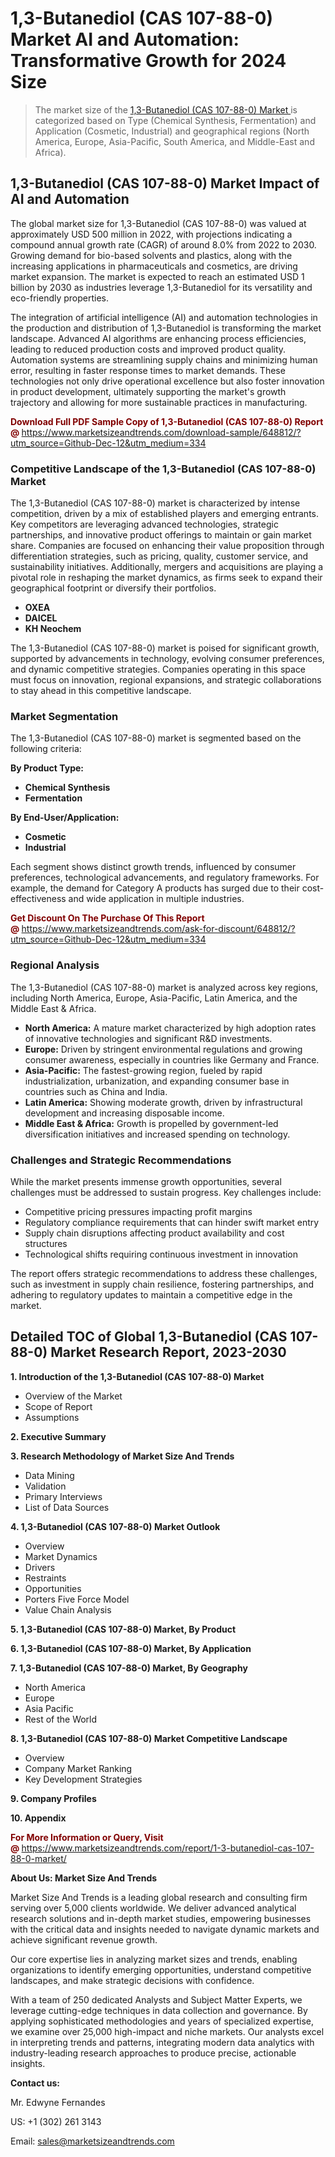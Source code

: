 <H1>1,3-Butanediol (CAS 107-88-0) Market AI and Automation: Transformative Growth for 2024 Size</H1><blockquote><p>The market size of the <a href="https://www.marketsizeandtrends.com/download-sample/648812/?utm_source=Github-Dec-12&amp;utm_medium=334" target="_blank">1,3-Butanediol (CAS 107-88-0) Market </a>is categorized based on Type (Chemical Synthesis, Fermentation) and Application (Cosmetic, Industrial) and geographical regions (North America, Europe, Asia-Pacific, South America, and Middle-East and Africa).</p></blockquote><p><h2>1,3-Butanediol (CAS 107-88-0) Market Impact of AI and Automation</h2><p>The global market size for 1,3-Butanediol (CAS 107-88-0) was valued at approximately USD 500 million in 2022, with projections indicating a compound annual growth rate (CAGR) of around 8.0% from 2022 to 2030. Growing demand for bio-based solvents and plastics, along with the increasing applications in pharmaceuticals and cosmetics, are driving market expansion. The market is expected to reach an estimated USD 1 billion by 2030 as industries leverage 1,3-Butanediol for its versatility and eco-friendly properties.</p><p>The integration of artificial intelligence (AI) and automation technologies in the production and distribution of 1,3-Butanediol is transforming the market landscape. Advanced AI algorithms are enhancing process efficiencies, leading to reduced production costs and improved product quality. Automation systems are streamlining supply chains and minimizing human error, resulting in faster response times to market demands. These technologies not only drive operational excellence but also foster innovation in product development, ultimately supporting the market's growth trajectory and allowing for more sustainable practices in manufacturing.</p></p><p><strong><span style="color: #800000;">Download Full PDF Sample Copy of 1,3-Butanediol (CAS 107-88-0) Report @</span>&nbsp;</strong><a href="https://www.marketsizeandtrends.com/download-sample/648812/?utm_source=Github-Dec-12&amp;utm_medium=334">https://www.marketsizeandtrends.com/download-sample/648812/?utm_source=Github-Dec-12&amp;utm_medium=334</a></p><h3>Competitive Landscape of the 1,3-Butanediol (CAS 107-88-0) Market</h3><p>The 1,3-Butanediol (CAS 107-88-0) market is characterized by intense competition, driven by a mix of established players and emerging entrants. Key competitors are leveraging advanced technologies, strategic partnerships, and innovative product offerings to maintain or gain market share. Companies are focused on enhancing their value proposition through differentiation strategies, such as pricing, quality, customer service, and sustainability initiatives. Additionally, mergers and acquisitions are playing a pivotal role in reshaping the market dynamics, as firms seek to expand their geographical footprint or diversify their portfolios.</p><p><strong><p><ul><li>OXEA </li><li> DAICEL </li><li> KH Neochem</p></li></ul></p></strong></p><p>The 1,3-Butanediol (CAS 107-88-0) market is poised for significant growth, supported by advancements in technology, evolving consumer preferences, and dynamic competitive strategies. Companies operating in this space must focus on innovation, regional expansions, and strategic collaborations to stay ahead in this competitive landscape.</p><h3>Market Segmentation</h3><p>The 1,3-Butanediol (CAS 107-88-0) market is segmented based on the following criteria:</p><p><strong>By Product Type:</strong></p><p><strong><p><ul><li>Chemical Synthesis </li><li> Fermentation</p></li></ul></p></strong></p><p><strong>By End-User/Application:</strong></p><p><strong><p><ul><li>Cosmetic </li><li> Industrial</p></li></ul></p></strong></p><p>Each segment shows distinct growth trends, influenced by consumer preferences, technological advancements, and regulatory frameworks. For example, the demand for Category A products has surged due to their cost-effectiveness and wide application in multiple industries.</p><p><strong><span style="color: #800000;">Get Discount On The Purchase Of This Report @&nbsp;</span></strong><a href="https://www.marketsizeandtrends.com/ask-for-discount/648812/?utm_source=Github-Dec-12&amp;utm_medium=334">https://www.marketsizeandtrends.com/ask-for-discount/648812/?utm_source=Github-Dec-12&amp;utm_medium=334</a></p><h3>Regional Analysis</h3><p>The 1,3-Butanediol (CAS 107-88-0) market is analyzed across key regions, including North America, Europe, Asia-Pacific, Latin America, and the Middle East &amp; Africa.</p><ul><li><strong>North America:</strong> A mature market characterized by high adoption rates of innovative technologies and significant R&amp;D investments.</li><li><strong>Europe:</strong> Driven by stringent environmental regulations and growing consumer awareness, especially in countries like Germany and France.</li><li><strong>Asia-Pacific:</strong> The fastest-growing region, fueled by rapid industrialization, urbanization, and expanding consumer base in countries such as China and India.</li><li><strong>Latin America:</strong> Showing moderate growth, driven by infrastructural development and increasing disposable income.</li><li><strong>Middle East &amp; Africa:</strong> Growth is propelled by government-led diversification initiatives and increased spending on technology.</li></ul><h3>Challenges and Strategic Recommendations</h3><p>While the market presents immense growth opportunities, several challenges must be addressed to sustain progress. Key challenges include:</p><ul><li>Competitive pricing pressures impacting profit margins</li><li>Regulatory compliance requirements that can hinder swift market entry</li><li>Supply chain disruptions affecting product availability and cost structures</li><li>Technological shifts requiring continuous investment in innovation</li></ul><p>The report offers strategic recommendations to address these challenges, such as investment in supply chain resilience, fostering partnerships, and adhering to regulatory updates to maintain a competitive edge in the market.</p><h2>Detailed TOC of Global 1,3-Butanediol (CAS 107-88-0) Market Research Report, 2023-2030</h2><p><strong>1. Introduction of the 1,3-Butanediol (CAS 107-88-0) Market</strong></p><ul><li>Overview of the Market</li><li>Scope of Report</li><li>Assumptions&nbsp;</li></ul><p><strong>2. Executive Summary</strong></p><p><strong>3. Research Methodology of <strong>Market Size And Trends</strong></strong></p><ul><li>Data Mining</li><li>Validation</li><li>Primary Interviews</li><li>List of Data Sources&nbsp;</li></ul><p><strong>4. 1,3-Butanediol (CAS 107-88-0) Market Outlook</strong></p><ul><li>Overview</li><li>Market Dynamics</li><li>Drivers</li><li>Restraints</li><li>Opportunities</li><li>Porters Five Force Model</li><li>Value Chain Analysis&nbsp;</li></ul><p><strong>5. 1,3-Butanediol (CAS 107-88-0) Market, By Product</strong></p><p><strong>6. 1,3-Butanediol (CAS 107-88-0) Market, By Application</strong></p><p><strong>7. 1,3-Butanediol (CAS 107-88-0) Market, By Geography</strong></p><ul><li>North America</li><li>Europe</li><li>Asia Pacific</li><li>Rest of the World&nbsp;</li></ul><p><strong>8. 1,3-Butanediol (CAS 107-88-0) Market Competitive Landscape</strong></p><ul><li>Overview</li><li>Company Market Ranking</li><li>Key Development Strategies&nbsp;</li></ul><p><strong>9. Company Profiles</strong></p><p><strong>10. Appendix</strong></p><p><strong><span style="color: #800000;">For More Information or Query, Visit @&nbsp;</span></strong><a href="https://www.marketsizeandtrends.com/report/1-3-butanediol-cas-107-88-0-market/">https://www.marketsizeandtrends.com/report/1-3-butanediol-cas-107-88-0-market/</a></p><p></p><p><strong>About Us:&nbsp;Market Size And Trends</strong></p><p>Market Size And Trends&nbsp;is a leading global research and consulting firm serving over 5,000 clients worldwide. We deliver advanced analytical research solutions and in-depth market studies, empowering businesses with the critical data and insights needed to navigate dynamic markets and achieve significant revenue growth.</p><p>Our core expertise lies in analyzing market sizes and trends, enabling organizations to identify emerging opportunities, understand competitive landscapes, and make strategic decisions with confidence.</p><p>With a team of 250 dedicated Analysts and Subject Matter Experts, we leverage cutting-edge techniques in data collection and governance. By applying sophisticated methodologies and years of specialized expertise, we examine over 25,000 high-impact and niche markets. Our analysts excel in interpreting trends and patterns, integrating modern data analytics with industry-leading research approaches to produce precise, actionable insights.</p><p><strong>Contact us:</strong></p><p>Mr. Edwyne Fernandes</p><p>US: +1 (302) 261 3143</p><p>Email: <a href="mailto:sales@marketsizeandtrends.com">sales@marketsizeandtrends.com</a>&nbsp;</p>
